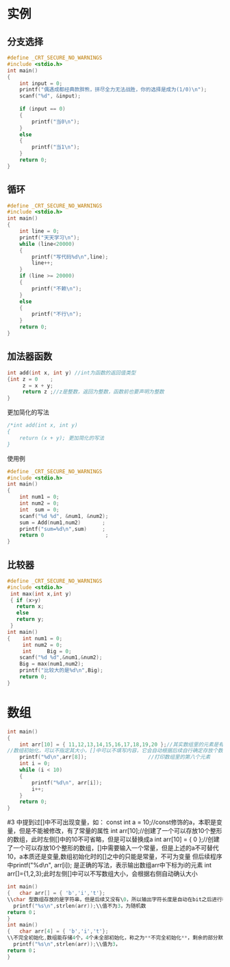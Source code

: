 # 实例
## 分支选择
```c
#define _CRT_SECURE_NO_WARNINGS
#include <stdio.h>
int main()
{
	int input = 0;
	printf("偶遇成都经典款胖熊，拼尽全力无法战胜，你的选择是成为(1/0)\n");
	scanf("%d", &input);
	
	if (input == 0)
	{ 
		printf("当0\n");
	}
	else
	{
		printf("当1\n");
	}
	return 0;
}
```
## 循环
```c
#define _CRT_SECURE_NO_WARNINGS
#include <stdio.h>
int	main()
{
	int line = 0;
	printf("天天学习\n");
	while (line<20000) 
	{  
		printf("写代码%d\n",line);
		line++;
	}
	if (line >= 20000)
	{
		printf("不赖\n");
	}
	else 
	{
		printf("不行\n");
	}
	return 0;
}
```
## 加法器函数
```c
int add(int x, int y) //int为函数的返回值类型
{int z = 0    ;
	 z = x + y;
	 return z ;//z是整数，返回为整数，函数前也要声明为整数
}
```
更加简化的写法
```c
/*int add(int x, int y)
{
	return (x + y); 更加简化的写法
}
```
使用例
```c
#define _CRT_SECURE_NO_WARNINGS
#include <stdio.h>
int main()
{
	int num1 = 0;
	int num2 = 0;
	int  sum = 0;
	scanf("%d %d", &num1, &num2);
	sum = Add(num1,num2)       ;
	printf("sum=%d\n",sum)     ;
	return 0                    ;
}
```
## 比较器
```c
#define _CRT_SECURE_NO_WARNINGS
#include <stdio.h>
 int max(int x,int y)
 { if (x>y)
   return x;
   else
   return y;
 }
int main()
{    int num1 = 0;
     int num2 = 0;
     int     Big = 0;
    scanf("%d %d",&num1,&num2);
    Big = max(num1,num2);
    printf("比较大的是%d\n",Big);
    return 0;
}
```

# 数组
```c
int main()
{
	int arr[10] = { 11,12,13,14,15,16,17,18,19,20 };//其实数组里的元素是有隐藏的排序下标的，从0开始
//数组初始化，可以不指定其大小，[]中可以不填写内容，它会自动根据后续自行确定存放个数
	printf("%d\n",arr[8]);                    //打印数组里的第八个元素 
	int i = 0;
	while (i < 10)
	{
		printf("%d\n", arr[i]);  
		i++;
	}
	return 0;
}
```
#3 中提到过[]中不可出现变量，如：
const int a = 10;//const修饰的a，本职是变量，但是不能被修改，有了常量的属性
int arr[10];//创建了一个可以存放10个整形的数组，此时左侧[]中的10不可省略，但是可以替换成a
int arr[10] = { 0 };//创建了一个可以存放10个整形的数组，[]中需要输入一个常量，但是上述的a不可替代10，a本质还是变量,数组初始化时的[]之中的只能是常量，不可为变量
但后续程序中printf("%d\n", arr[i]); 是正确的写法，表示输出数组arr中下标为i的元素
int arr[]={1,2,3};此时左侧[]中可以不写数组大小，会根据右侧自动确认大小
```c
int main()
{   char arr[] = { 'b','i','t'};
\\char 型数组存放的是字符串，但是后续又没有\0，所以输出字符长度是自动在bit之后进行检索寻找\0,找到后的长度为输出的字符串长度，为随机值
  printf("%s\n",strlen(arr));\\值不为3，为随机数
return 0；
}
int main()
{   char arr[4] = { 'b','i','t'};
\\不完全初始化,数组能存储4个，4个未全部初始化，称之为**不完全初始化**，剩余的部分默认初始化为0，，又因为数字0与\0的ASII码值是相同的，字符串长度仍然为3
  printf("%s\n",strlen(arr));\\值为3，
return 0；
}
```
